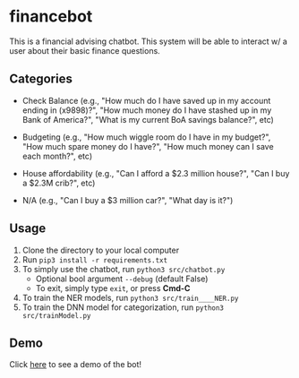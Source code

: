 # financebot
This is a financial advising chatbot. This system will be able to interact w/ a user about their basic finance questions.

## Categories
* Check Balance (e.g., "How much do I have saved up in my account ending in
(x9898)?", "How much money do I have stashed up in my Bank of America?", "What is my
current BoA savings balance?", etc)

* Budgeting (e.g., "How much wiggle room do I have in my budget?", "How much
spare money do I have?", "How much money can I save each month?", etc)

* House affordability (e.g., "Can I afford a $2.3 million house?", "Can I buy a $2.3M
crib?", etc)

* N/A (e.g., "Can I buy a $3 million car?", "What day is it?")

## Usage

1. Clone the directory to your local computer
2. Run `pip3 install -r requirements.txt`
3. To simply use the chatbot, run `python3 src/chatbot.py`
    * Optional bool argument `--debug` (default False)
    * To exit, simply type `exit`, or press **Cmd-C**
4. To train the NER models, run `python3 src/train____NER.py`
5. To train the DNN model for categorization, run `python3 src/trainModel.py`

## Demo

Click [here](https://www.dropbox.com/s/pnc0p7mp4tj0sbe/D55701E8-4F0C-43BE-82B7-B893E489BD44_HQ.mp4?dl=0) to see a demo of the bot!
